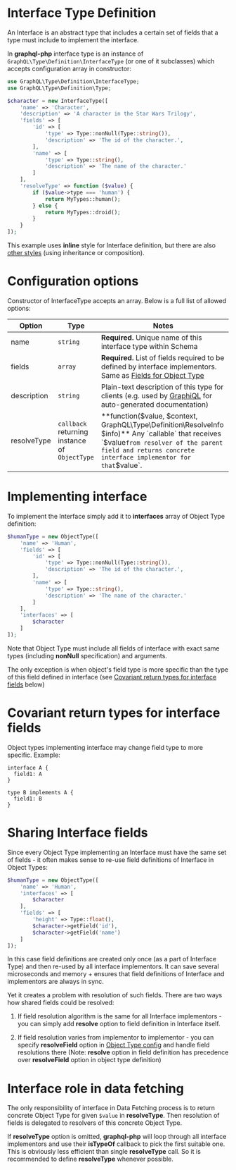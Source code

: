 # Interface Type Definition
An Interface is an abstract type that includes a certain set of fields that a 
type must include to implement the interface.

In **graphql-php** interface type is an instance of `GraphQL\Type\Definition\InterfaceType` 
(or one of it subclasses) which accepts configuration array in constructor:

```php
use GraphQL\Type\Definition\InterfaceType;
use GraphQL\Type\Definition\Type;

$character = new InterfaceType([
    'name' => 'Character',
    'description' => 'A character in the Star Wars Trilogy',
    'fields' => [
        'id' => [
            'type' => Type::nonNull(Type::string()),
            'description' => 'The id of the character.',
        ],
        'name' => [
            'type' => Type::string(),
            'description' => 'The name of the character.'
        ]
    ],
    'resolveType' => function ($value) {
        if ($value->type === 'human') {
            return MyTypes::human();            
        } else {
            return MyTypes::droid();
        }
    }
]);
```
This example uses **inline** style for Interface definition, but there are also 
[other styles](/type-system/#type-definition-styles) (using inheritance or composition).

# Configuration options
Constructor of InterfaceType accepts an array. Below is a full list of allowed options:

Option | Type | Notes
------ | ---- | -----
name | `string` | **Required.** Unique name of this interface type within Schema
fields | `array` | **Required.** List of fields required to be defined by interface implementors. Same as [Fields for Object Type](#)
description | `string` | Plain-text description of this type for clients (e.g. used by [GraphiQL](https://github.com/graphql/graphiql) for auto-generated documentation)
resolveType | `callback` returning instance of `ObjectType` | **function($value, $context, GraphQL\Type\Definition\ResolveInfo $info)** Any `callable` that receives `$value` from resolver of the parent field and returns concrete interface implementor for that `$value`.

# Implementing interface
To implement the Interface simply add it to **interfaces** array of Object Type definition:
```php
$humanType = new ObjectType([
    'name' => 'Human',
    'fields' => [
        'id' => [
            'type' => Type::nonNull(Type::string()),
            'description' => 'The id of the character.',
        ],
        'name' => [
            'type' => Type::string(),
            'description' => 'The name of the character.'
        ]
    ],
    'interfaces' => [
        $character
    ]
]);
```
Note that Object Type must include all fields of interface with exact same types 
(including **nonNull** specification) and arguments.

The only exception is when object's field type is more specific than the type of this field defined in interface 
(see [Covariant return types for interface fields](#covariant-return-types-for-interface-fields) below)

# Covariant return types for interface fields
Object types implementing interface may change field type to more specific.
Example:

```
interface A {
  field1: A
}

type B implements A {
  field1: B
}
```

# Sharing Interface fields
Since every Object Type implementing an Interface must have the same set of fields - it often makes 
sense to re-use field definitions of Interface in Object Types:

```php
$humanType = new ObjectType([
    'name' => 'Human',
    'interfaces' => [
        $character
    ],
    'fields' => [
        'height' => Type::float(),
        $character->getField('id'),
        $character->getField('name')
    ] 
]);
```

In this case field definitions are created only once (as a part of Interface Type) and then 
re-used by all interface implementors. It can save several microseconds and memory + ensures that 
field definitions of Interface and implementors are always in sync.

Yet it creates a problem with resolution of such fields. There are two ways how shared fields could 
be resolved:

1. If field resolution algorithm is the same for all Interface implementors - you can simply add 
**resolve** option to field definition in Interface itself.

2. If field resolution varies from implementor to implementor - you can specify **resolveField** 
option in [Object Type config](/type-system/object-types/#configuration-options) and handle field 
resolutions there 
(Note: **resolve** option in field definition has precedence over **resolveField** option in object type definition)

# Interface role in data fetching
The only responsibility of interface in Data Fetching process is to return concrete Object Type 
for given `$value` in **resolveType**. Then resolution of fields is delegated to resolvers of this 
concrete Object Type.

If **resolveType** option is omitted, **graphql-php** will loop through all interface implementors and 
use their **isTypeOf** callback to pick the first suitable one. This is obviously less efficient 
than single **resolveType** call. So it is recommended to define **resolveType** whenever possible.
